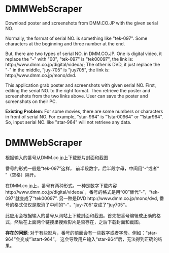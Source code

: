 # DMMWebScraper
Download poster and screenshots from DMM.CO.JP with the given serial NO.

 
<P>Normally, the format of serial NO. is something like "tek-097". Some characters at the beginning and three number at the end.</p>
<p>But, there are two types of serial NO. in DMM.CO.JP.
One is digital video, it replace the "-" with "00", "tek-097" is "tek00097", the link is: http://www.dmm.co.jp/digital/videoa/;
The other is DVD, it just replace the "-" in the middle, "juy-705" is "juy705", the link is: http://www.dmm.co.jp/mono/dvd.</p>
<P>This application grab poster and screenshots with given serial NO. First, editing the serial NO. to the right format. 
Then retrieve the poster and screenshots from the two links above. User can save the poster and screenshots on their PC.</p>
<P><B>Existing Problem</B>:
For some movies, there are some numbers or characters in front of serial NO. For example, "star-964" is "1star00964" or "1star964".
So, input serial NO. like "star-964" will not retrieve any data.<p>


# DMMWebScraper
根据输入的番号从DMM.co.jp上下载影片封面和截图
<p>番号的形式一般是“tek-097”这样， 前半段数字，后半段字母，中间用“-”或者“ ”（空格）隔开。<p>
<p>在DMM.co.jp上，番号有两种形式。一种是数字下载内容 http://www.dmm.co.jp/digital/videoa/ ，番号的格式是用“00”替代“-”，“tek-097”就变成了“tek00097”.
另一种是DVD http://www.dmm.co.jp/mono/dvd, 番号的格式仅仅是取消了中间的“-”，"juy-705"变成了"juy705"。</P>
<p>此应用会根据输入的番号从网站上下载封面和截图。首先把番号编辑成正确的格式，然后在上面两个链接里搜索影片是否存在，之后下载封面和截图。</p>
<P><B>存在的问题</B>:
对于有些影片，番号的前面会有一些数字或者字母。例如：“star-964”会变成“1start-964”。 这会导致用户输入“star-964”后，无法得到正确的结果。<p>
